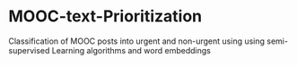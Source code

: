 # MOOC-text-Prioritization
Classification of MOOC posts into urgent and non-urgent using using semi-supervised Learning algorithms and word embeddings
